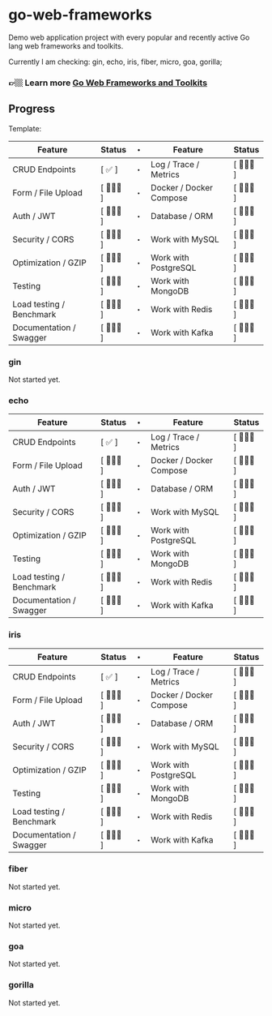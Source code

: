 # go-web-frameworks

Demo web application project with every popular and recently active Go lang web frameworks and toolkits.

Currently I am checking: gin, echo, iris, fiber, micro, goa, gorilla;

### 👉🏼 Learn more [Go Web Frameworks and Toolkits](https://www.codervlogger.com/)

## Progress

Template:

| Feature                       | Status | ・ | Feature                       | Status |
|-------------------------------|--------|---|-------------------------------|--------|
| CRUD Endpoints                | [ ✅ ] | ・ | Log / Trace / Metrics         | [ 👨🏼‍💻 ] |
| Form / File Upload            | [ 👨🏼‍💻 ] | ・ | Docker / Docker Compose       | [ 👨🏼‍💻 ] |
| Auth / JWT                    | [ 👨🏼‍💻 ] | ・ | Database / ORM                | [ 👨🏼‍💻 ] |
| Security / CORS               | [ 👨🏼‍💻 ] | ・ | Work with MySQL               | [ 👨🏼‍💻 ] |
| Optimization / GZIP           | [ 👨🏼‍💻 ] | ・ | Work with PostgreSQL          | [ 👨🏼‍💻 ] |
| Testing                       | [ 👨🏼‍💻 ] | ・ | Work with MongoDB             | [ 👨🏼‍💻 ] |
| Load testing / Benchmark      | [ 👨🏼‍💻 ] | ・ | Work with Redis               | [ 👨🏼‍💻 ] |
| Documentation / Swagger       | [ 👨🏼‍💻 ] | ・ | Work with Kafka               | [ 👨🏼‍💻 ] |

### gin

Not started yet.

### echo

| Feature                       | Status | ・ | Feature                       | Status |
|-------------------------------|--------|---|-------------------------------|--------|
| CRUD Endpoints                | [ ✅ ] | ・ | Log / Trace / Metrics         | [ 👨🏼‍💻 ] |
| Form / File Upload            | [ 👨🏼‍💻 ] | ・ | Docker / Docker Compose       | [ 👷🏼‍♂️ ] |
| Auth / JWT                    | [ 👨🏼‍💻 ] | ・ | Database / ORM                | [ 👨🏼‍💻 ] |
| Security / CORS               | [ 👨🏼‍💻 ] | ・ | Work with MySQL               | [ 👨🏼‍💻 ] |
| Optimization / GZIP           | [ 👨🏼‍💻 ] | ・ | Work with PostgreSQL          | [ 👨🏼‍💻 ] |
| Testing                       | [ 👨🏼‍💻 ] | ・ | Work with MongoDB             | [ 👨🏼‍💻 ] |
| Load testing / Benchmark      | [ 👨🏼‍💻 ] | ・ | Work with Redis               | [ 👨🏼‍💻 ] |
| Documentation / Swagger       | [ 👨🏼‍💻 ] | ・ | Work with Kafka               | [ 👨🏼‍💻 ] |


### iris

| Feature                       | Status | ・ | Feature                       | Status |
|-------------------------------|--------|---|-------------------------------|--------|
| CRUD Endpoints                | [ ✅ ] | ・ | Log / Trace / Metrics         | [ 👨🏼‍💻 ] |
| Form / File Upload            | [ 👨🏼‍💻 ] | ・ | Docker / Docker Compose       | [ 👷🏼‍♂️ ] |
| Auth / JWT                    | [ 👨🏼‍💻 ] | ・ | Database / ORM                | [ 👨🏼‍💻 ] |
| Security / CORS               | [ 👨🏼‍💻 ] | ・ | Work with MySQL               | [ 👨🏼‍💻 ] |
| Optimization / GZIP           | [ 👨🏼‍💻 ] | ・ | Work with PostgreSQL          | [ 👨🏼‍💻 ] |
| Testing                       | [ 👨🏼‍💻 ] | ・ | Work with MongoDB             | [ 👨🏼‍💻 ] |
| Load testing / Benchmark      | [ 👨🏼‍💻 ] | ・ | Work with Redis               | [ 👨🏼‍💻 ] |
| Documentation / Swagger       | [ 👨🏼‍💻 ] | ・ | Work with Kafka               | [ 👨🏼‍💻 ] |

### fiber

Not started yet.

### micro

Not started yet.

### goa

Not started yet.

### gorilla

Not started yet.
